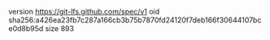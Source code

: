 version https://git-lfs.github.com/spec/v1
oid sha256:a426ea23fb7c287a166cb3b75b7870fd24120f7deb166f30644107bce0d8b95d
size 893

